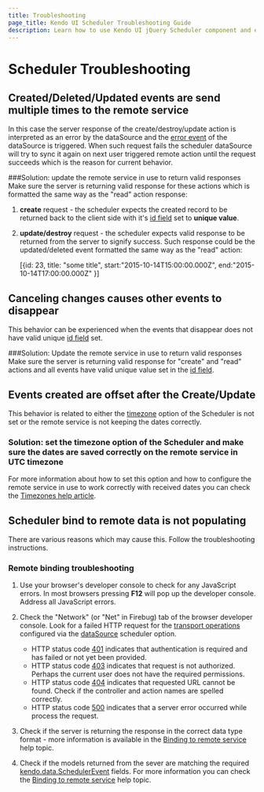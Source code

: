 ```yaml
---
title: Troubleshooting
page_title: Kendo UI Scheduler Troubleshooting Guide
description: Learn how to use Kendo UI jQuery Scheduler component and easily handle most common issues.
---
```


# Scheduler Troubleshooting

## Created/Deleted/Updated events are send multiple times to the remote service
In this case the server response of the create/destroy/update action is interpreted as an error by the dataSource and the [error event](/api/framework/datasource#events-error) of the dataSource is triggered. When such request fails the scheduler dataSource will try to sync it again on next user triggered remote action until the request succeeds which is the reason for current behavior. 

###Solution: update the remote service in use to return valid responses
Make sure the server is returning valid response for these actions which is formatted the same way as the "read" action response:

1) **create** request - the scheduler expects the created record to be returned back to the client side with it's [id field](/api/javascript/data/schedulerevent#fields-id) set to **unique value**.

1) **update/destroy** request - the scheduler expects valid response to be returned from the server to signify success. Such response could be the updated/deleted event formatted the same way as the "read" action:

    [{id: 23, title: "some title", start:"2015-10-14T15:00:00.000Z", end:"2015-10-14T17:00:00.000Z" }]

## Canceling changes causes other events to disappear
This behavior can be experienced when the events that disappear does not have valid unique [id field](/api/javascript/data/schedulerevent#fields-id) set.

###Solution: Update the remote service in use to return  valid responses
Make sure the server is returning valid response for "create" and "read" actions and all events have valid unique value set in the [id field](/api/javascript/data/schedulerevent#fields-id).


## Events created are offset after the Create/Update
This behavior is related to either the [timezone](/api/javascript/ui/scheduler#configuration-timezone) option of the Scheduler is not set or the remote service is not keeping the dates correctly.

### Solution: set the timezone option of the Scheduler and make sure the dates are saved correctly on the remote service in UTC timezone
For more information about how to set this option and how to configure the remote service in use to work correctly with received dates you can check the [Timezones help article](/web/scheduler/timezones).

## Scheduler bind to remote data is not populating
There are various reasons which may cause this. Follow the troubleshooting instructions.

### Remote binding troubleshooting
1. Use your browser's developer console to check for any JavaScript errors. In most browsers pressing **F12** will pop up the developer console. Address all JavaScript errors.

2. Check the "Network" (or "Net" in Firebug) tab of the browser developer console. Look for a failed HTTP request for the [transport operations](http://docs.telerik.com/kendo-ui/api/javascript/data/datasource#configuration-transport) configured via the [dataSource](http://docs.telerik.com/kendo-ui/api/javascript/ui/scheduler#configuration-dataSource) scheduler option.
    - HTTP status code [401](http://en.wikipedia.org/wiki/List_of_HTTP_status_codes#401) indicates that authentication is required and has failed or not yet been provided.
    - HTTP status code [403](http://en.wikipedia.org/wiki/List_of_HTTP_status_codes#403) indicates that request is not authorized. Perhaps the current user does not have
    the required permissions.
    - HTTP status code [404](http://en.wikipedia.org/wiki/List_of_HTTP_status_codes#404) indicates that requested URL cannot be found.
    Check if the controller and action names are spelled correctly.
    - HTTP status code [500](http://en.wikipedia.org/wiki/List_of_HTTP_status_codes#500) indicates that a server error occurred while process the request.

3. Check if the server is returning the response in the correct data type format - more information is available in the [Binding to remote service](/web/scheduler/overview#binding-to-remote-service) help topic. 
4. Check if the models returned from the sever are matching the required [kendo.data.SchedulerEvent](/api/javascript/data/schedulerevent) fields. For more information you can check the [Binding to remote service](/web/scheduler/overview#binding-to-remote-service) help topic.
